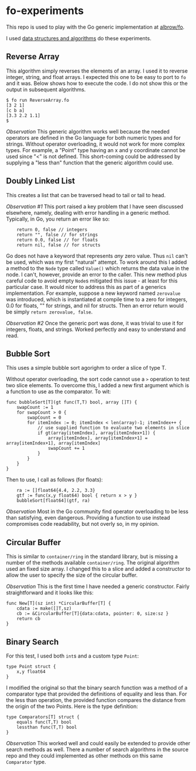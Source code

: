 # fo-experiments
This repo is used to play with the Go generic implementation at 
[albrow/fo](https://github.com/albrow/fo).

I used [data structures and algorithms](https://github.com/floyernick/Data-Structures-and-Algorithms) 
do these experiments.

## Reverse Array
This algorithm simply reverses the elements of an array. I used it to
reverse integer, string, and float arrays. I expected this one to be easy to port to `fo` and it was. Below shows how to execute the code. I do not show this or the output in subsequent algorithms.

```
$ fo run ReverseArray.fo
[3 2 1]
[c b a]
[3.3 2.2 1.1]
$
```

*Observation* This generic algorithm works well because the needed operators are defined in the Go language for both numeric types and for strings. Without operator overloading, it would not work for more complex types. For example, a "Point" type having an x and y coordinate cannot be used since "<" is not defined. This short-coming could be addressed by supplying a "less than" function that the generic algorithm could use.

## Doubly Linked List
This creates a list that can be traversed head to tail or tail to head.

*Observation #1* This port raised a key problem that I have seen discussed elsewhere, namely, dealing with error handling in a generic method. Typically, in Go, you return an error like so:
```
    return 0, false // integers
    return "", false // for strings
    return 0.0, false // for floats
    return nil, false // for structs
```
Go does not have a keyword that represents *any* zero value. Thus `nil` can't be used, which was my first "natural" attempt. To work around this I added a method to the `Node` type called `Value()` which returns the data value in the node. I can't, however, provide an error to the caller. This new method plus careful code to avoid empty `Node`s mitigated this issue - at least for this particular case. It would nicer to address this as part of a generics implementation. For example, suppose a new keyword named `zerovalue` was introduced, which is instantiated at compile time to a zero for integers, 0.0 for floats, "" for strings, and nil for structs. Then an error return would be simply `return zerovalue, false`.

*Observation #2* Once the generic port was done, it was trivial to use it for integers, floats, and strings. Worked perfectly and easy to understand and read.

## Bubble Sort
This uses a simple bubble sort agorighm to order a slice of type T.

Without operator overloading, the sort code cannot use a `>` operation to test two slice elements. To overcome this, I added a new first argument which is a function to use as the comparator. To wit:
```
func bubbleSort[T](gt func(T,T) bool, array []T) {
	swapCount := 1
	for swapCount > 0 {
		swapCount = 0
		for itemIndex := 0; itemIndex < len(array)-1; itemIndex++ {
            // use supplied function to evaluate two elements in slice
			if gt(array[itemIndex], array[itemIndex+1]) { 
				array[itemIndex], array[itemIndex+1] = array[itemIndex+1], array[itemIndex]
				swapCount += 1
			}
		}
	}
}
```

Then to use, I call as follows (for floats):
```
	ra := []float64{4.4, 2.2, 3.3}
	gtf := func(x,y float64) bool { return x > y }
	bubbleSort[float64](gtf, ra)
```

*Observation* Most in the Go community find operator overloading to be less than satisfying, even dangerous. Providing a function to use instead compromises code readability, but not overly so, in my opinion.

## Circular Buffer
This is similar to `container/ring` in the standard library, but is missing a number of the methods available `container/ring`. The original algorithm used an fixed size array. I changed this to a slice and added a constructor to allow the user to specify the size of the circular buffer.

*Observation* This is the first time I have needed a generic constructor. Fairly straightforward and it looks like this:
```
func New[T](sz int) *CircularBuffer[T] {
	cdata := make([]T,sz)
	cb := &CircularBuffer[T]{data:cdata, pointer: 0, size:sz }
	return cb
}
```

## Binary Search
For this test, I used both `int`s and a custom type `Point`:
```
type Point struct {
    x,y float64
}
```

I modified the original so that the binary search function was a method of a comparator type that provided the definitions of equality and less than. For the less than operation, the provided function compares the distance from the origin of the two Points. Here is the type definition:
```
type Comparators[T] struct {
    equals func(T,T) bool
    lessthan func(T,T) bool
}
```

*Observation* This worked well and could easily be extended to provide other search methods as well. There a number of search algorithms in the source repo and they could implemented as other methods on this same `Comparator` type.